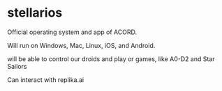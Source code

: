 # stellarios
Official operating system and app of ACORD.

Will run on Windows, Mac, Linux, iOS, and Android. 

will be able to control our droids and play or games, like A0-D2 and Star Sailors 

Can interact with replika.ai
